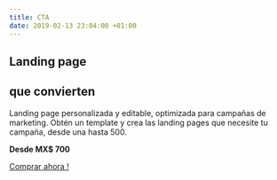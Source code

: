 ```yaml
---
title: CTA
date: 2019-02-13 23:04:00 +01:00
---
```


## Landing page

## que convierten

Landing page personalizada y editable, optimizada para campañas de marketing. Obtén un template y crea las landing pages que necesite tu campaña, desde una hasta 500.

**Desde MX$ 700**

[Comprar ahora !](#plans)